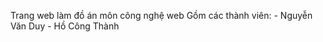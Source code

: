 Trang web làm đồ án môn công nghệ web
Gồm các thành viên:
    - Nguyễn Văn Duy
    - Hồ Công Thành

